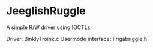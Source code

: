# JeeglishRuggle
A simple R/W driver using IOCTLs.

Driver: BinklyTroink.c
Usermode interface: Frigabriggle.h
